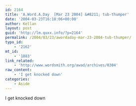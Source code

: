 ```yaml
---
id: 2164
title: 'A.Word.A.Day  [Mar 23 2004] &#8211; tub-thumper'
date: '2004-03-23T16:18:06+00:00'
author: Kellan
layout: post
guid: 'http://lm.quxx.info/?p=2164'
permalink: /2004/03/23/awordaday-mar-23-2004-tub-thumper/
typo_id:
    - '2162'
mt_id:
    - '1883'
link_related:
    - 'http://www.wordsmith.org/awad/archives/0304'
raw_content:
    - 'I get knocked down'
categories:
    - Aside
---
```


I get knocked down